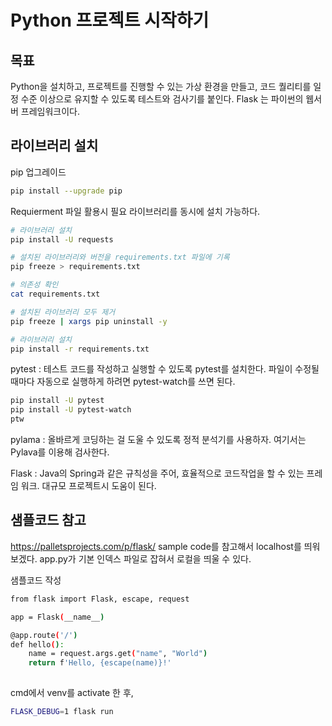 # Python 프로젝트 시작하기


## 목표



Python을 설치하고, 프로젝트를 진행할 수 있는 가상 환경을 만들고, 코드 퀄리티를 일정 수준 이상으로 유지할 수 있도록 테스트와 검사기를 붙인다.
Flask 는 파이썬의 웹서버 프레임워크이다.

## 라이브러리 설치
pip 업그레이드
```bash
pip install --upgrade pip
```

Requierment 파일 활용시 필요 라이브러리를 동시에 설치 가능하다.
```bash
# 라이브러리 설치
pip install -U requests

# 설치된 라이브러리와 버전을 requirements.txt 파일에 기록
pip freeze > requirements.txt

# 의존성 확인
cat requirements.txt

# 설치된 라이브러리 모두 제거
pip freeze | xargs pip uninstall -y

# 라이브러리 설치
pip install -r requirements.txt
```


pytest : 테스트 코드를 작성하고 실행할 수 있도록 pytest를 설치한다. 파일이 수정될 때마다 자동으로 실행하게 하려면 pytest-watch를 쓰면 된다.

```bash
pip install -U pytest
pip install -U pytest-watch
ptw
```

pylama : 올바르게 코딩하는 걸 도울 수 있도록 정적 분석기를 사용하자. 여기서는 Pylava를 이용해 검사한다.



Flask : Java의 Spring과 같은 규칙성을 주어, 효율적으로 코드작업을 할 수 있는 프레임 워크. 대규모 프로젝트시 도움이 된다. 



## 샘플코드 참고



https://palletsprojects.com/p/flask/
sample code를 참고해서 localhost를 띄워 보겠다.
app.py가 기본 인덱스 파일로 잡혀서 로컬을 띄울 수 있다.


샘플코드 작성
```bash
from flask import Flask, escape, request

app = Flask(__name__)

@app.route('/')
def hello():
    name = request.args.get("name", "World")
    return f'Hello, {escape(name)}!' 
    
```

cmd에서 venv를 activate 한 후, 
```bash
FLASK_DEBUG=1 flask run
```
